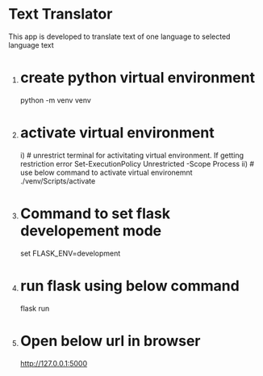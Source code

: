 # Text Translator
This app is developed to translate text of one language to selected language text
1. # create python virtual environment
   python -m venv venv
2. # activate virtual environment
   i) # unrestrict terminal for activitating virtual environment. If getting restriction error
        Set-ExecutionPolicy Unrestricted -Scope Process
   ii) # use below command to activate virtual environemnt
        ./venv/Scripts/activate  
3. # Command to set flask developement mode
   set FLASK_ENV=development
4. # run flask using below command
   flask run
5. # Open below url in browser
   http://127.0.0.1:5000
